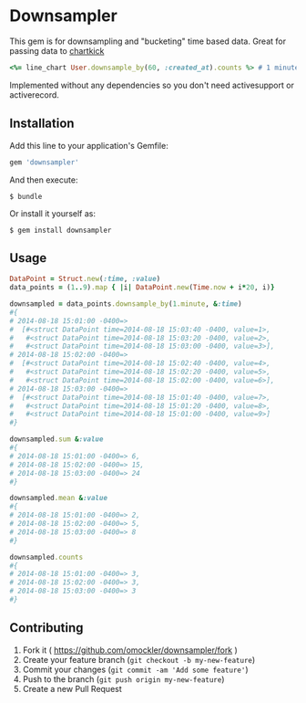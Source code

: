 # Downsampler

This gem is for downsampling and "bucketing" time based data. Great for passing data to [chartkick](https://github.com/ankane/chartkick)
```ruby
<%= line_chart User.downsample_by(60, :created_at).counts %> # 1 minute buckets
```
Implemented without any dependencies so you don't need activesupport or activerecord.


## Installation

Add this line to your application's Gemfile:

```ruby
gem 'downsampler'
```

And then execute:

    $ bundle

Or install it yourself as:

    $ gem install downsampler

## Usage

```ruby
DataPoint = Struct.new(:time, :value)
data_points = (1..9).map { |i| DataPoint.new(Time.now + i*20, i)}

downsampled = data_points.downsample_by(1.minute, &:time)
#{
# 2014-08-18 15:01:00 -0400=>
#  [#<struct DataPoint time=2014-08-18 15:03:40 -0400, value=1>,
#   #<struct DataPoint time=2014-08-18 15:03:20 -0400, value=2>,
#   #<struct DataPoint time=2014-08-18 15:03:00 -0400, value=3>],
# 2014-08-18 15:02:00 -0400=>
#  [#<struct DataPoint time=2014-08-18 15:02:40 -0400, value=4>,
#   #<struct DataPoint time=2014-08-18 15:02:20 -0400, value=5>,
#   #<struct DataPoint time=2014-08-18 15:02:00 -0400, value=6>],
# 2014-08-18 15:03:00 -0400=>
#  [#<struct DataPoint time=2014-08-18 15:01:40 -0400, value=7>,
#   #<struct DataPoint time=2014-08-18 15:01:20 -0400, value=8>,
#   #<struct DataPoint time=2014-08-18 15:01:00 -0400, value=9>]
#}

downsampled.sum &:value
#{
# 2014-08-18 15:01:00 -0400=> 6,
# 2014-08-18 15:02:00 -0400=> 15,
# 2014-08-18 15:03:00 -0400=> 24
#}

downsampled.mean &:value
#{
# 2014-08-18 15:01:00 -0400=> 2,
# 2014-08-18 15:02:00 -0400=> 5,
# 2014-08-18 15:03:00 -0400=> 8
#}

downsampled.counts
#{
# 2014-08-18 15:01:00 -0400=> 3,
# 2014-08-18 15:02:00 -0400=> 3,
# 2014-08-18 15:03:00 -0400=> 3
#}
```

## Contributing

1. Fork it ( https://github.com/omockler/downsampler/fork )
2. Create your feature branch (`git checkout -b my-new-feature`)
3. Commit your changes (`git commit -am 'Add some feature'`)
4. Push to the branch (`git push origin my-new-feature`)
5. Create a new Pull Request

